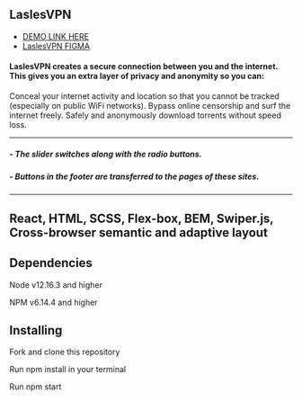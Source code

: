 ## LaslesVPN

- [DEMO LINK HERE](https://yulyavav.github.io/lasles-vpn/)
- [LaslesVPN FIGMA](https://www.figma.com/file/9C7ivsuN3GX9QJD1fLgA4l/LaslesVPN?node-id=0%3A1)



#### LaslesVPN creates a secure connection between you and the internet. This gives you an extra layer of privacy and anonymity so you can:
Conceal your internet activity and location so that you cannot be tracked (especially on public WiFi networks). Bypass online censorship and surf the internet freely. Safely and anonymously download torrents without speed loss.

-----------------------------------


##### - The slider switches along with the radio buttons.
##### - Buttons in the footer are transferred to the pages of these sites.

-----------------------------------
React, HTML, SCSS, Flex-box, BEM, Swiper.js, Cross-browser semantic and adaptive layout
-----------------------------------

Dependencies
-----------------------------------

Node v12.16.3 and higher

NPM v6.14.4 and higher


Installing
-----------------------------------

Fork and clone this repository

Run npm install in your terminal

Run npm start

